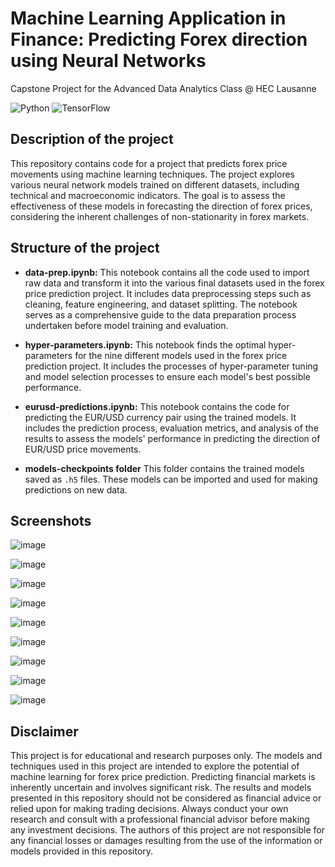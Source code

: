 # Machine Learning Application in Finance: Predicting Forex direction using Neural Networks

Capstone Project for the Advanced Data Analytics Class @ HEC Lausanne

![Python](https://img.shields.io/badge/python-3670A0?style=for-the-badge&logo=python&logoColor=ffdd54) ![TensorFlow](https://img.shields.io/badge/TensorFlow-%23FF6F00.svg?style=for-the-badge&logo=TensorFlow&logoColor=white)
## Description of the project
This repository contains code for a project that predicts forex price movements using machine learning techniques.
The project explores various neural network models trained on different datasets, including technical and macroeconomic indicators.
The goal is to assess the effectiveness of these models in forecasting the direction of forex prices, considering the inherent challenges of non-stationarity in forex markets.

## Structure of the project
- **data-prep.ipynb:** This notebook contains all the code used to import raw data and transform it into the various final datasets used in the forex price prediction project. It includes data preprocessing steps such as cleaning, feature engineering, and dataset splitting. The notebook serves as a comprehensive guide to the data preparation process undertaken before model training and evaluation.

- **hyper-parameters.ipynb:** This notebook finds the optimal hyper-parameters for the nine different models used in the forex price prediction project. It includes the processes of hyper-parameter tuning and model selection processes to ensure each model's best possible performance.

- **eurusd-predictions.ipynb:** This notebook contains the code for predicting the EUR/USD currency pair using the trained models. It includes the prediction process, evaluation metrics, and analysis of the results to assess the models' performance in predicting the direction of EUR/USD price movements.

- **models-checkpoints folder** This folder contains the trained models saved as `.h5` files. These models can be imported and used for making predictions on new data.
## Screenshots
![image](https://github.com/mdorentin/ADAproject/assets/72168825/aa05ef68-6ca8-4e2d-b15c-c76498fa61c0)

![image](https://github.com/mdorentin/ADAproject/assets/72168825/a5fe6d50-12c4-438c-83e1-05f219fad2cf)

![image](https://github.com/mdorentin/ADAproject/assets/72168825/883639d6-17bf-4dbd-912c-68412b7e2807)

![image](https://github.com/mdorentin/ADAproject/assets/72168825/728e3270-d335-4112-a83a-526a64d930c4)

![image](https://github.com/mdorentin/ADAproject/assets/72168825/d0eed4a9-257e-407a-8263-71ec9fe15e42)

![image](https://github.com/mdorentin/ADAproject/assets/72168825/b88a9d56-d3d5-4a59-aaa3-53d72bb49c31)

![image](https://github.com/mdorentin/ADAproject/assets/72168825/05d07eb7-ad27-4836-a630-f092ccb4b27d)

![image](https://github.com/mdorentin/ADAproject/assets/72168825/07a657ed-ee7a-437c-b2a0-ef30c42c0b5c)

![image](https://github.com/mdorentin/ADAproject/assets/72168825/4d04c194-ef92-4491-959e-cf3d9d73686f)

## Disclaimer
This project is for educational and research purposes only. The models and techniques used in this project are intended to explore the potential of machine learning for forex price prediction. Predicting financial markets is inherently uncertain and involves significant risk. The results and models presented in this repository should not be considered as financial advice or relied upon for making trading decisions. Always conduct your own research and consult with a professional financial advisor before making any investment decisions. The authors of this project are not responsible for any financial losses or damages resulting from the use of the information or models provided in this repository.






